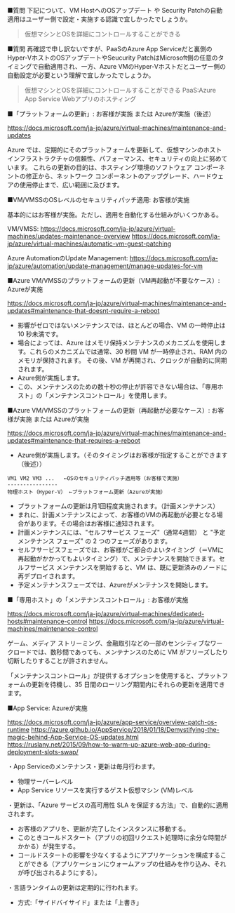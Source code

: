 
■質問
下記について、VM HostへのOSアップデート や Security Patchの自動適用はユーザー側で設定・実施する認識で宜しかったでしょうか。
>仮想マシンとOSを詳細にコントロールすることができる


■質問
再確認で申し訳ないですが、PaaSのAzure App Serviceだと裏側のHyper-VホストのOSアップデートやSeucurity PatchはMicrosoft側の任意のタイミングで自動適用され、一方、Azure VMのHyper-Vホストだとユーザー側の自動設定が必要という理解で宜しかったでしょうか。
>仮想マシンとOSを詳細にコントロールすることができる
>PaaS:Azure App Service
> Webアプリのホスティング

■「プラットフォームの更新」: お客様が実施 または Azureが実施（後述）

https://docs.microsoft.com/ja-jp/azure/virtual-machines/maintenance-and-updates

Azure では、定期的にそのプラットフォームを更新して、仮想マシンのホスト インフラストラクチャの信頼性、パフォーマンス、セキュリティの向上に努めています。 これらの更新の目的は、ホスティング環境のソフトウェア コンポーネントの修正から、ネットワーク コンポーネントのアップグレード、ハードウェアの使用停止まで、広い範囲に及びます。

■VM/VMSSのOSレベルのセキュリティパッチ適用: お客様が実施

基本的にはお客様が実施。ただし、適用を自動化する仕組みがいくつかある。

VM/VMSS:
https://docs.microsoft.com/ja-jp/azure/virtual-machines/updates-maintenance-overview
https://docs.microsoft.com/ja-jp/azure/virtual-machines/automatic-vm-guest-patching

Azure AutomationのUpdate Management:
https://docs.microsoft.com/ja-jp/azure/automation/update-management/manage-updates-for-vm

■Azure VM/VMSSのプラットフォームの更新（VM再起動が不要なケース）: Azureが実施

https://docs.microsoft.com/ja-jp/azure/virtual-machines/maintenance-and-updates#maintenance-that-doesnt-require-a-reboot

- 影響がゼロではないメンテナンスでは、ほとんどの場合、VM の一時停止は 10 秒未満です。 
- 場合によっては、Azure はメモリ保持メンテナンスのメカニズムを使用します。これらのメカニズムでは通常、30 秒間 VM が一時停止され、RAM 内のメモリが保持されます。 その後、VM が再開され、クロックが自動的に同期されます。
- Azure側が実施します。
- この、メンテナンスのための数十秒の停止が許容できない場合は、「専用ホスト」の「メンテナンスコントロール」を使用します。

■Azure VM/VMSSのプラットフォームの更新（再起動が必要なケース）: お客様が実施 または Azureが実施

https://docs.microsoft.com/ja-jp/azure/virtual-machines/maintenance-and-updates#maintenance-that-requires-a-reboot

- Azure側が実施します。（そのタイミングはお客様が指定することができます（後述））

```
VM1 VM2 VM3 ...   ←OSのセキュリティパッチ適用等（お客様で実施）
----------------
物理ホスト（Hyper-V） ←プラットフォーム更新（Azureが実施）
```

- プラットフォームの更新は月1回程度実施されます。（計画メンテナンス）
- まれに、計画メンテナンスによって、お客様のVMの再起動が必要となる場合があります。その場合はお客様に通知されます。
- 計画メンテナンスには、"セルフサービス フェーズ"（通常4週間） と "予定メンテナンス フェーズ" の 2 つのフェーズがあります。
- セルフサービスフェーズでは、お客様がご都合のよいタイミング（＝VMに再起動がかかってもよいタイミング）で、メンテナンスを開始できます。セルフサービス メンテナンスを開始すると、VM は、既に更新済みのノードに再デプロイされます。
- 予定メンテナンスフェーズでは、Azureがメンテナンスを開始します。

■「専用ホスト」の「メンテナンスコントロール」: お客様が実施

https://docs.microsoft.com/ja-jp/azure/virtual-machines/dedicated-hosts#maintenance-control
https://docs.microsoft.com/ja-jp/azure/virtual-machines/maintenance-control

ゲーム、メディア ストリーミング、金融取引などの一部のセンシティブなワークロードでは、数秒間であっても、メンテナンスのために VM がフリーズしたり切断したりすることが許されません。

「メンテナンスコントロール」が提供するオプションを使用すると、プラットフォームの更新を待機し、35 日間のローリング期間内にそれらの更新を適用できます。

■App Service: Azureが実施

https://docs.microsoft.com/ja-jp/azure/app-service/overview-patch-os-runtime
https://azure.github.io/AppService/2018/01/18/Demystifying-the-magic-behind-App-Service-OS-updates.html
https://ruslany.net/2015/09/how-to-warm-up-azure-web-app-during-deployment-slots-swap/

・App Serviceのメンテナンス・更新は毎月行わます。
  - 物理サーバーレベル
  - App Service リソースを実行するゲスト仮想マシン (VM)レベル

・更新は、「Azure サービスの高可用性 SLA を保証する方法」で、自動的に適用されます。
  - お客様のアプリを、更新が完了したインスタンスに移動する。
  - このときコールドスタート（アプリの初回リクエスト処理時に余分な時間がかかる）が発生する。
  - コールドスタートの影響を少なくするようにアプリケーションを構成することができる（アプリケーションにウォームアップの仕組みを作り込み、それが呼び出されるようにする）。

・言語ランタイムの更新は定期的に行われます。
  - 方式:「サイドバイサイド」または「上書き」


